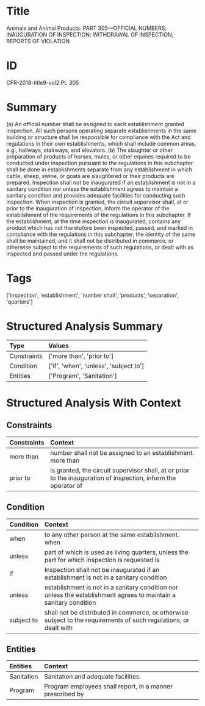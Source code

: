 # Title

 Animals and Animal Products. PART 305—OFFICIAL NUMBERS; INAUGURATION OF INSPECTION; WITHDRAWAL OF INSPECTION; REPORTS OF VIOLATION


# ID

 CFR-2018-title9-vol2.Pt. 305


# Summary

(a) An official number shall be assigned to each establishment granted inspection.
All such persons operating separate establishments in the same building or structure shall be responsible for compliance with the Act and regulations in their own establishments, which shall include common areas, e.g., hallways, stairways, and elevators.
(b) The slaughter or other preparation of products of horses, mules, or other equines required to be conducted under inspection pursuant to the regulations in this subchapter shall be done in establishments separate from any establishment in which cattle, sheep, swine, or goats are slaughtered or their products are prepared.
Inspection shall not be inaugurated if an establishment is not in a sanitary condition nor unless the establishment agrees to maintain a sanitary condition and provides adequate facilities for conducting such inspection.
When inspection is granted, the circuit supervisor shall, at or prior to the inauguration of inspection, inform the operator of the establishment of the requirements of the regulations in this subchapter.
If the establishment, at the time inspection is inaugurated, contains any product which has not theretofore been inspected, passed, and marked in compliance with the regulations in this subchapter, the identity of the same shall be maintained, and it shall not be distributed in commerce, or otherwise subject to the requirements of such regulations, or dealt with as inspected and passed under the regulations.


# Tags

['inspection', 'establishment', 'number shall', 'products', 'separation', 'quarters']


# Structured Analysis Summary

| Type        | Values                                 |
|:------------|:---------------------------------------|
| Constraints | ['more than', 'prior to']              |
| Condition   | ['if', 'when', 'unless', 'subject to'] |
| Entities    | ['Program', 'Sanitation']              |


# Structured Analysis With Context

 


## Constraints

| Constraints   | Context                                                                                                         |
|:--------------|:----------------------------------------------------------------------------------------------------------------|
| more than     | number shall not be assigned to an establishment. more than                                                     |
| prior to      | is granted, the circuit supervisor shall, at or prior to the inauguration of inspection, inform the operator of |


## Condition

| Condition   | Context                                                                                                           |
|:------------|:------------------------------------------------------------------------------------------------------------------|
| when        | to any other person at the same establishment. when                                                               |
| unless      | part of which is used as living quarters, unless the part for which inspection is requested is                    |
| if          | Inspection shall not be inaugurated  if an establishment is not in a sanitary condition                           |
| unless      | establishment is not in a sanitary condition nor unless the establishment agrees to maintain a sanitary condition |
| subject to  | shall not be distributed in commerce, or otherwise subject to the requirements of such regulations, or dealt with |


## Entities

| Entities   | Context                                                   |
|:-----------|:----------------------------------------------------------|
| Sanitation | Sanitation  and adequate facilities.                      |
| Program    | Program employees shall report, in a manner prescribed by |


